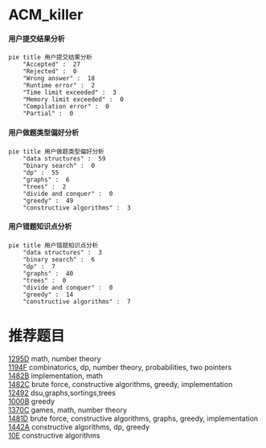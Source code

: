 # ACM_killer

<!-- tabs:start -->



#### **用户提交结果分析**

```mermaid
pie title 用户提交结果分析
    "Accepted" :  27
    "Rejected" :  0
    "Wrong answer" :  18
    "Runtime error" :  2
    "Time limit exceeded" :  3
    "Memory limit exceeded" :  0
    "Compilation error" :  0
    "Partial" :  0
```

#### **用户做题类型偏好分析**

```mermaid
pie title 用户做题类型偏好分析
    "data structures" :  59
    "binary search" :  0
    "dp" :  55
    "graphs" :  6
    "trees" :  2
    "divide and conquer" :  0
    "greedy" :  49
    "constructive algorithms" :  3
```
#### **用户错题知识点分析**

```mermaid
pie title 用户错题知识点分析
    "data structures" :  3
    "binary search" :  6
    "dp" :  7
    "graphs" :  40
    "trees" :  0
    "divide and conquer" :  0
    "greedy" :  14
    "constructive algorithms" :  7
```



<!-- tabs:end -->
# 推荐题目
[1295D](https://codeforces.com/contest/1295/problem/D)		math,
                        number theory		  
[1194F](https://codeforces.com/contest/1194/problem/F)		combinatorics,
                        dp,
                        number theory,
                        probabilities,
                        two pointers		  
[1482B](https://codeforces.com/contest/1482/problem/B)		implementation,
                        math		  
[1482C](https://codeforces.com/contest/1482/problem/C)		brute force,
                        constructive algorithms,
                        greedy,
                        implementation		  
[12492](https://codeforces.com/contest/1249/problem/2)		dsu,graphs,sortings,trees		  
[1000B](https://codeforces.com/contest/1000/problem/B)		greedy		  
[1370C](https://codeforces.com/contest/1370/problem/C)		games,
                        math,
                        number theory		  
[1481D](https://codeforces.com/contest/1481/problem/D)		brute force,
                        constructive algorithms,
                        graphs,
                        greedy,
                        implementation		  
[1442A](https://codeforces.com/contest/1442/problem/A)		constructive algorithms,
                        dp,
                        greedy		  
[10E](https://codeforces.com/contest/10/problem/E)		constructive algorithms		  
